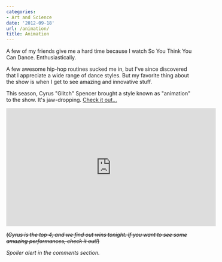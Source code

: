 ```yaml
---
categories:
- Art and Science
date: '2012-09-18'
url: /animation/
title: Animation
---
```


A few of my friends give me a hard time because I watch So You Think You Can Dance. Enthusiastically.

A few awesome hip-hop routines sucked me in, but I've since discovered that I appreciate a wide range of dance styles. But my favorite thing about the show is when I get to see amazing and innovative stuff.

This season, Cyrus "Glitch" Spencer brought a style known as "animation" to the show. It's jaw-dropping. <a href="https://www.youtube.com/watch?v=T8-idNxPAnI">Check it out...</a>

<div class="fluid-vids"><iframe width="560" height="315" src="https://www.youtube.com/embed/T8-idNxPAnI" frameborder="0" allowfullscreen></iframe></div>

<del datetime="2012-09-19T19:02:41+00:00">(<em>Cyrus is the top 4, and we find out wins tonight. If you want to see some amazing performances, check it out!</em>)</del>

<em>Spoiler alert in the comments section.</em>